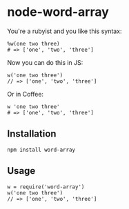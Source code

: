 node-word-array
===============

You're a rubyist and you like this syntax:

    %w(one two three)
    # => ['one', 'two', 'three']

Now you can do this in JS:

    w('one two three')
    // => ['one', 'two', 'three']

Or in Coffee:

    w 'one two three'
    # => ['one', 'two', 'three']


Installation
------------ 

    npm install word-array


Usage
-----

    w = require('word-array')
    w('one two three')
    // => ['one', 'two', 'three']
